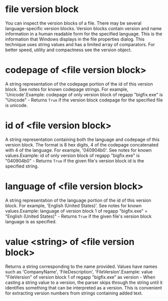 # file version block

You can inspect the version blocks of a file. There may be several language-specific version blocks. Version blocks contain version and name information in a human readable form for the specified language. This is the information that Windows displays in the file properties dialog. This technique uses string values and has a limited array of comparators. For better speed, utility and compactness see the version object.

# codepage of &lt;file version block&gt;

A string representation of the codepage portion of the id of this version block. See notes for known codepage strings. For example, &#39;Unicode&#39;.Example: codepage of only version block of regapp &quot;bigfix.exe&quot; is &quot;Unicode&quot; - Returns `True` if the version block codepage for the specified file is unicode.

# id of &lt;file version block&gt;

A string representation containing both the language and codepage of this version block. The format is 8 hex digits, 4 of the codepage concatenated with 4 of the language. For example, &#39;040904b0&#39;. See notes for known values.Example: id of only version block of regapp &quot;bigfix.exe&quot; is &quot;040904b0&quot; - Returns `True` if the given file&#39;s version block id is the specified string.

# language of &lt;file version block&gt;

A string representation of the language portion of the id of this version block. For example, &#39;English (United States)&#39;. See notes for known values.Example: language of version block 1 of regapp &quot;bigfix.exe&quot; = &quot;English (United States)&quot; - Returns `True` if the given file&#39;s version block language is as specified.

# value &lt;string&gt; of &lt;file version block&gt;

Returns a string corresponding to the name provided. Values have names such as &#39;CompanyName&#39;, &#39;FileDescription&#39;, &#39;FileVersion&#39;.Example: value &quot;FileVersion&quot; of version block 1 of regapp &quot;bigfix.exe&quot; as version - When casting a string value to a version, the parser skips through the string until it identifies something that can be interpreted as a version. This is convenient for extracting version numbers from strings containing added text.
